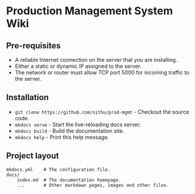 # Production Management System Wiki


## Pre-requisites 

* A reliable Internet connection on the server that you are installing.
* Either a static or dynamic IP assigned to the server.
* The network or router must allow TCP port 5000 for incoming traffic to the server.


## Installation

* `git clone https://github.com/sithu/prod-mgmt` - Checkout the source code.
* `mkdocs serve` - Start the live-reloading docs server.
* `mkdocs build` - Build the documentation site.
* `mkdocs help` - Print this help message.

## Project layout

    mkdocs.yml    # The configuration file.
    docs/
        index.md  # The documentation homepage.
        ...       # Other markdown pages, images and other files.



